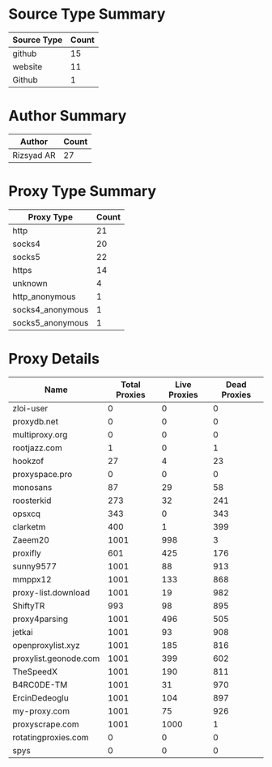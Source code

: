 # Source Type Summary

| Source Type | Count |
|-------------|-------|
| github | 15 |
| website | 11 |
| Github | 1 |


# Author Summary

| Author | Count |
|--------|-------|
| Rizsyad AR | 27 |


# Proxy Type Summary

| Proxy Type | Count |
|------------|-------|
| http | 21 |
| socks4 | 20 |
| socks5 | 22 |
| https | 14 |
| unknown | 4 |
| http_anonymous | 1 |
| socks4_anonymous | 1 |
| socks5_anonymous | 1 |


# Proxy Details

| Name | Total Proxies | Live Proxies | Dead Proxies |
|------|---------------|--------------|---------------|
| zloi-user | 0 | 0 | 0 |
| proxydb.net | 0 | 0 | 0 |
| multiproxy.org | 0 | 0 | 0 |
| rootjazz.com | 1 | 0 | 1 |
| hookzof | 27 | 4 | 23 |
| proxyspace.pro | 0 | 0 | 0 |
| monosans | 87 | 29 | 58 |
| roosterkid | 273 | 32 | 241 |
| opsxcq | 343 | 0 | 343 |
| clarketm | 400 | 1 | 399 |
| Zaeem20 | 1001 | 998 | 3 |
| proxifly | 601 | 425 | 176 |
| sunny9577 | 1001 | 88 | 913 |
| mmppx12 | 1001 | 133 | 868 |
| proxy-list.download | 1001 | 19 | 982 |
| ShiftyTR | 993 | 98 | 895 |
| proxy4parsing | 1001 | 496 | 505 |
| jetkai | 1001 | 93 | 908 |
| openproxylist.xyz | 1001 | 185 | 816 |
| proxylist.geonode.com | 1001 | 399 | 602 |
| TheSpeedX | 1001 | 190 | 811 |
| B4RC0DE-TM | 1001 | 31 | 970 |
| ErcinDedeoglu | 1001 | 104 | 897 |
| my-proxy.com | 1001 | 75 | 926 |
| proxyscrape.com | 1001 | 1000 | 1 |
| rotatingproxies.com | 0 | 0 | 0 |
| spys | 0 | 0 | 0 |
